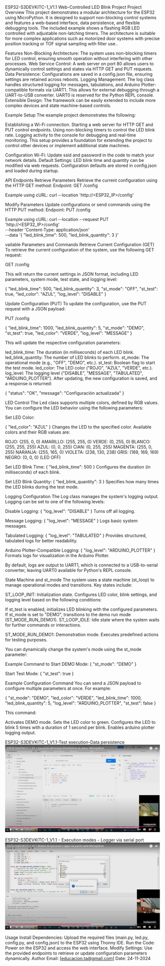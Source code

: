 ESP32-S3DEVKITC-1_V1.1 Web-Controlled LED Blink Project
Project Overview
This project demonstrates a modular architecture for the ESP32 using MicroPython.
It is designed to support non-blocking control systems and features a web-based interface,
data persistence, and flexible debugging tools. The included example shows a flashing RGB LED controlled with adjustable non-latching timers.
The architecture is suitable for more complex applications such as motorized door systems with precise position tracking or TOF signal sampling with filter use..

Features
Non-Blocking Architecture: The system uses non-blocking timers for LED control, ensuring smooth operation without interfering with other processes.
Web Service Control: A web server on port 80 allows users to dynamically control settings and states via HTTP GET and PUT requests.
Data Persistence: Configurations are saved in a config.json file, ensuring settings are retained across reboots.
Logging Management: The log class handles structured logging for messages, tabulations, and Arduino Plotter-compatible formats via UART1. 
This allows for external debugging through a UART-to-USB converter. UART0 is reserved for the Python REPL console.
Extensible Design: The framework can be easily extended to include more complex devices and state machine-based controls.

Example Setup
The example project demonstrates the following:



Establishing a Wi-Fi connection.
Starting a web server for HTTP GET and PUT control endpoints.
Using non-blocking timers to control the LED blink rate.
Logging activity to the console for debugging and real-time monitoring.
This setup provides a foundation for extending the project to control other devices or implement additional state machines.

Configuration
Wi-Fi: Update ssid and password in the code to match your network details.
Default Settings:
LED blink time and quantity can be modified via web requests.
Configuration defaults are stored in config.json and loaded during startup.



API Endpoints
Retrieve Parameters
Retrieve the current configuration using the HTTP GET method:
Endpoint: GET /config

Example using cURL: curl --location 'http://<ESP32_IP>/config'

Modify Parameters
Update configurations or send commands using the HTTP PUT method:
Endpoint: PUT /config

Example using cURL: curl --location --request PUT 'http://<ESP32_IP>/config' \
--header 'Content-Type: application/json' \
--data '{ "led_blink_time": 500, "led_blink_quantity": 3 }'


vailable Parameters and Commands
Retrieve Current Configuration (GET)
To retrieve the current configuration of the system, use the following GET request:

GET /config

This will return the current settings in JSON format, including LED parameters, system mode, test state, and logging level:

{
    "led_blink_time": 500,
    "led_blink_quantity": 3,
    "st_mode": "OFF",
    "st_test": true,
    "led_color": "AZUL",
    "log_level": "DISABLE"
}

Update Configuration (PUT)
To update the configuration, use the PUT request with a JSON payload:

PUT /config


{
    "led_blink_time": 1000,
    "led_blink_quantity": 5,
    "st_mode": "DEMO",
    "st_test": true,
    "led_color": "VERDE",
    "log_level": "MESSAGE"
}

This will update the respective configuration parameters:

led_blink_time: The duration (in milliseconds) of each LED blink.
led_blink_quantity: The number of LED blinks to perform.
st_mode: The operational mode (e.g., "OFF", "DEMO", etc.).
st_test: Boolean flag to start the test mode.
led_color: The LED color ("ROJO", "AZUL", "VERDE", etc.).
log_level: The logging level ("DISABLE", "MESSAGE", "TABULATED", "ARDUINO_PLOTTER").
After updating, the new configuration is saved, and a response is returned:



{
    "status": "OK",
    "message": "Configuración actualizada"
}


LED Control
The Led class supports multiple colors, defined by RGB values. You can configure the LED behavior using the following parameters:

Set LED Color:

{ "led_color": "AZUL" }
Changes the LED to the specified color. Available colors and their RGB values are:

ROJO: (255, 0, 0)
AMARILLO: (255, 255, 0)
VERDE: (0, 255, 0)
BLANCO: (255, 255, 255)
AZUL: (0, 0, 255)
CIAN: (0, 255, 255)
MAGENTA: (255, 0, 255)
NARANJA: (255, 165, 0)
VIOLETA: (238, 130, 238)
GRIS: (169, 169, 169)
NEGRO: (0, 0, 0) (LED OFF)

Set LED Blink Time:
{ "led_blink_time": 500 }
Configures the duration (in milliseconds) of each blink.

Set LED Blink Quantity:
{ "led_blink_quantity": 3 }
Specifies how many times the LED blinks during the test mode.

Logging Configuration
The Log class manages the system's logging output. Logging can be set to one of the following levels:

Disable Logging:
{ "log_level": "DISABLE" }
Turns off all logging.

Message Logging:
{ "log_level": "MESSAGE" }
Logs basic system messages.

Tabulated Logging:
{ "log_level": "TABULATED" }
Provides structured, tabulated logs for better readability.

Arduino Plotter-Compatible Logging:
{ "log_level": "ARDUINO_PLOTTER" }
Formats logs for visualization in the Arduino Plotter.

By default, logs are output to UART1, which is connected to a USB-to-serial converter, leaving UART0 available for Python's REPL console.

State Machine and st_mode
The system uses a state machine (st_loop) to manage operational modes and transitions. Key states include:

ST_LOOP_INIT: Initialization state. Configures LED color, blink settings, and logging level based on the following conditions:

If st_test is enabled, initializes LED blinking with the configured parameters.
If st_mode is set to "DEMO", transitions to the demo run mode (ST_MODE_RUN_DEMO1).
ST_LOOP_IDLE: Idle state where the system waits for further commands or interactions.

ST_MODE_RUN_DEMO1: Demonstration mode. Executes predefined actions for testing purposes.

You can dynamically change the system's mode using the st_mode parameter:

Example Command to Start DEMO Mode:
{ "st_mode": "DEMO" }

Start Test Mode:
{ "st_test": true }

Example Configuration Command
You can send a JSON payload to configure multiple parameters at once.
For example:

{
    "st_mode": "DEMO",
    "led_color": "VERDE",
    "led_blink_time": 1000,
    "led_blink_quantity": 5,
    "log_level": "ARDUINO_PLOTTER",
    "st_test": false
}

This command:

Activates DEMO mode.
Sets the LED color to green.
Configures the LED to blink 5 times with a duration of 1 second per blink.
Enables arduino plotter logging output.




ESP32-S3DEVKITC-1_V1.1-Test execution-Data persistence
[![ESP32S3 - Test execution-Data persistence](images/ensayo-py.png)](https://youtu.be/4lRGovF_mIw )

ESP32-S3DEVKITC-1_V1.1 - Execution modes - Logger via serial port
[![ESP32S3 - Execution modes - Logger via serial port](images/logger-py.png)](https://youtu.be/BwDFdab-rl0)

Usage
Install Dependencies: Upload the required files (main.py, led.py, config.py, and config.json) to the ESP32 using Thonny IDE.
Run the Code: Power on the ESP32 and access the web interface.
Modify Settings: Use the provided endpoints to retrieve or update configuration parameters dynamically.
Author
Email: [educacion.ta@gmail.com]
Date: 24-11-2024


